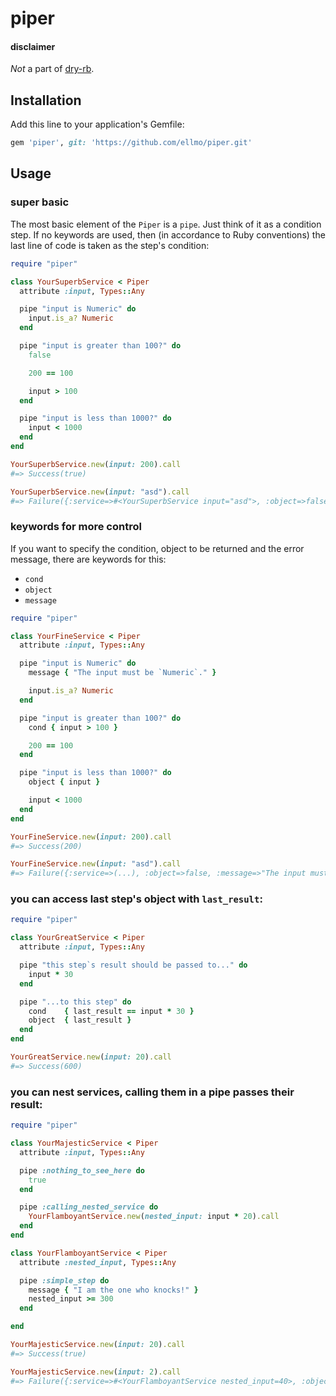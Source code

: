 [dryrb]: https://dry-rb.org

# piper

#### disclaimer
_Not_ a part of [dry-rb][dryrb].


## Installation

Add this line to your application's Gemfile:

```ruby
gem 'piper', git: 'https://github.com/ellmo/piper.git'
```

## Usage

### super basic

The most basic element of the `Piper` is a `pipe`.
Just think of it as a condition step. If no keywords are used, then (in accordance to Ruby
conventions) the last line of code is taken as the step's condition:

```ruby
require "piper"

class YourSuperbService < Piper
  attribute :input, Types::Any

  pipe "input is Numeric" do
    input.is_a? Numeric
  end

  pipe "input is greater than 100?" do
    false

    200 == 100

    input > 100
  end

  pipe "input is less than 1000?" do
    input < 1000
  end
end

YourSuperbService.new(input: 200).call
#=> Success(true)

YourSuperbService.new(input: "asd").call
#=> Failure({:service=>#<YourSuperbService input="asd">, :object=>false, :message=>nil})

```

### keywords for more control

If you want to specify the condition, object to be returned and the error message, there are
keywords for this:

* `cond`
* `object`
* `message`


```ruby
require "piper"

class YourFineService < Piper
  attribute :input, Types::Any

  pipe "input is Numeric" do
    message { "The input must be `Numeric`." }

    input.is_a? Numeric
  end

  pipe "input is greater than 100?" do
    cond { input > 100 }

    200 == 100
  end

  pipe "input is less than 1000?" do
    object { input }

    input < 1000
  end
end

YourFineService.new(input: 200).call
#=> Success(200)

YourFineService.new(input: "asd").call
#=> Failure({:service=>(...), :object=>false, :message=>"The input must be `Numeric`."})

```

### you can access last step's object with `last_result`:

```ruby
require "piper"

class YourGreatService < Piper
  attribute :input, Types::Any

  pipe "this step`s result should be passed to..." do
    input * 30
  end

  pipe "...to this step" do
    cond    { last_result == input * 30 }
    object  { last_result }
  end
end

YourGreatService.new(input: 20).call
#=> Success(600)
```

### you can nest services, calling them in a pipe passes their result:

```ruby
require "piper"

class YourMajesticService < Piper
  attribute :input, Types::Any

  pipe :nothing_to_see_here do
    true
  end

  pipe :calling_nested_service do
    YourFlamboyantService.new(nested_input: input * 20).call
  end
end

class YourFlamboyantService < Piper
  attribute :nested_input, Types::Any

  pipe :simple_step do
    message { "I am the one who knocks!" }
    nested_input >= 300
  end

end

YourMajesticService.new(input: 20).call
#=> Success(true)

YourMajesticService.new(input: 2).call
#=> Failure({:service=>#<YourFlamboyantService nested_input=40>, :object=>false, :message=>"I am the one who knocks!"})
```
